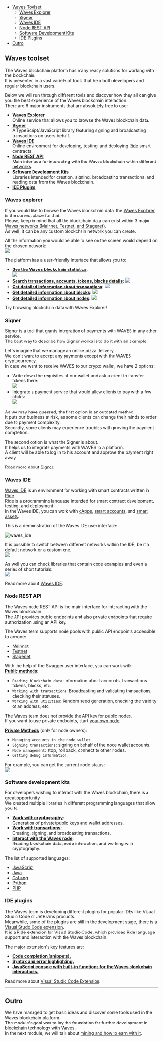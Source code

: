  - [Waves Toolset](#waves-toolset)
   - [Waves Explorer](#waves-explorer)
   - [Signer](#signer)
   - [Waves IDE](#waves-ide)
   - [Node REST API](#node-rest-api)
   - [Software Development Kits](#software-development-kits)
   - [IDE Plugins](#ide-plugins)
 - [Outro](#outro)

## Waves toolset ##

The Waves blockchain platform has many ready solutions for working with the blockchain.  
It is presented in a vast variety of tools that help both developers and regular blockchain users.  

Below we will run through different tools and discover how they all can give you the best experience of the Waves blockchain interaction.   
There are 6 major instruments that are absolutely free to use:
- **<u>[Waves Explorer](#waves-explorer)</u>**  
    Online service that allows you to browse the Waves blockchain data.  
- **<u>[Signer]()</u>**  
    A TypeScript/JavaScript library featuring signing and broadcasting transactions on users behalf.   
- **<u>[Waves IDE](#waves-ide)</u>**  
    Online environment for developing, testing, and deploying [Ride](#ridetopic) smart contracts.
- **<u>[Node REST API](#node-rest-api)</u>**  
    Main interface for interacting with the Waves blockchain within different [networks]().
- **<u>[Software Development Kits](#software-development-kits)</u>**  
    Libraries intended for creation, signing, broadcasting [transactions](), and reading data from the Waves blockchain.
- **<u>[IDE Plugins](#ide-plugins)</u>**  
    
### Waves explorer ###

If you would like to browse the Waves blockchain data, the [Waves Explorer](https://new.wavesexplorer.com/) is the correct place for that.  
Please, keep in mind that all the blockchain data can exist within 3 major [Waves networks (Mainnet, Testnet, and Stagenet)]().  
As well, it can be any [custom blockchain network](https://docs.waves.tech/en/waves-node/private-waves-network) you can create.  
  
All the information you would be able to see on the screen would depend on the chosen network:    
![](./images/wavesexp_net.png)
    

The platform has a user-friendly interface that allows you to:
- **<u>See the Waves blockchain statistics</u>**:  
  ![](./images/wavesexp_stat.png)  
-  **<u>Search transactions, accounts, tokens, blocks details</u>**:
  ![](./images/wavesexp_search.png)  
-  **<u>Get detailed information about [transactions](https://new.wavesexplorer.com/transactions)</u>**:
  ![](./images/wavesexp_tx.png)  
-  **<u>Get detailed information about [blocks](https://new.wavesexplorer.com/blocks)</u>**:
  ![](./images/wavesexp_blocks.png)  
-  **<u>Get detailed information about [nodes](https://new.wavesexplorer.com/nodes)</u>**:
  ![](./images/wavesexp_nodes.png)  

Try browsing blockchain data with Waves Explorer!  

### Signer ###

Signer is a tool that grants integration of payments with WAVES in any other service.  
The best way to describe how Signer works is to do it with an example.  
  
Let's imagine that we manage an online pizza delivery.  
We don't want to accept any payments except with the WAVES cryptocurrency.  
In case we want to receive WAVES to our crypto wallet, we have 2 options:

- Write down the requisites of our wallet and ask a client to transfer tokens there:  
    ![](./images/signer_no.png)  
- Integrate a payment service that would allow clients to pay with a few clicks:  
    ![](./images/signer_yes.png)  

As we may have guessed, the first option is an outdated method.  
It puts our business at risk, as some clients can change their minds to order due to payment complexity.  
Secondly, some clients may experience troubles with proving the payment completion.  
  

The second option is what the Signer is about.  
It helps us to integrate payments with WAVES to a platform.  
A client will be able to log in to his account and approve the payment right away.  

Read more about [Signer](https://docs.waves.tech/en/building-apps/waves-api-and-sdk/client-libraries/signer).

### Waves IDE ###

[Waves IDE](https://waves-ide.com/) is an environment for working with smart contracts written in [Ride](#ridetopic).  
Ride is a programming language intended for smart contract development, testing, and deployment.  
In the Waves IDE, you can work with [dApps](#dapptopic), [smart accounts](#smartacctopic), and [smart assets](#smartassettopic).  

This is a demonstration of the Waves IDE user interface:
    
![waves_ide](./images/waveside.png)
    

It is possible to switch between different networks within the IDE, be it a default network or a custom one.    
![](./images/waveside_nodes.png)
    

As well you can check libraries that contain code examples and even a series of short tutorials:    
![](./images/waveside_libs.png)
    

Read more about [Waves IDE](https://docs.waves.tech/en/building-apps/smart-contracts/tools/waves-ide).

### Node REST API ###

The Waves node REST API is the main interface for interacting with the Waves blockchain.  
The API provides public endpoints and also private endpoints that require authorization using an API key.  

The Waves team supports node pools with public API endpoints accessible to anyone:
- [Mainnet](https://nodes.wavesnodes.com)
- [Testnet](https://nodes-testnet.wavesnodes.com)
- [Stagenet](https://nodes-stagenet.wavesnodes.com)

With the help of the Swagger user interface, you can work with:  
**<u>Public methods</u>**:  
  - `Reading blockchain data`: Information about accounts, transactions, tokens, blocks, etc.
  - `Working with transactions`: Broadcasting and validating transactions, checking their statuses.
  - `Working with utilities`: Random seed generation, checking the validity of an address, etc. 
  

The Waves team does not provide the API key for public nodes.  
If you want to use private endpoints, start [your own node](https://docs.waves.tech/en/waves-node/private-waves-network).

**<u>Private Methods</u>** (only for node owners):  
- `Managing accounts in the node wallet`.
- `Signing transactions`: signing on behalf of the node wallet accounts.
- `Node management`: stop, roll back, connect to other nodes.
- `Getting debug information`.

  

For example, you can get the current node status:    
![](./images/restapi.png)
    

### Software development kits ###

For developers wishing to interact with the Waves blockchain, there is a great opportunity  
We created multiple libraries in different programming languages that allow you to:

- **<u>Work with cryptography</u>**:   
    Generation of private/public keys and wallet addresses.  
- **<u>Work with transactions</u>**:  
    Creating, signing, and broadcasting transactions.   
- **<u>Interact with the Waves node</u>**:  
    Reading blockchain data, node interaction, and working with cryptography.  
    
The list of supported languages:
- [JavaScript]()
- [Java]()
- [GoLang]()
- [Python]() 
- [PHP]()

### IDE plugins ###

The Waves team is developing different plugins for popular IDEs like Visual Studio Code or JetBrains products.  
Meanwhile, some of the plugins are still in the development stage, there is a [Visual Studo Code extension](https://marketplace.visualstudio.com/items?itemName=wavesplatform.waves-ride).  
It is a [Ride]() extension for Visual Studio Code, which provides Ride language support and interaction with the Waves blockchain.  
  

The major extension's key features are:
- **<u>Code completion (snippets).</u>**
- **<u>Syntax and error highlighting.</u>**
- **<u>JavaScript console with built-in functions for the Waves blockchain interactions.</u>**

Read more about [Visual Studio Code Extension](https://docs.waves.tech/en/building-apps/smart-contracts/tools/ride-vscode).


---

## Outro ##

We have managed to get basic ideas and discover some tools used in the Waves blockchain platform.  
The module's goal was to lay the foundation for further development in blockchain technology with Waves.  
In the next module, we will talk about [mining and how to earn with it]().  